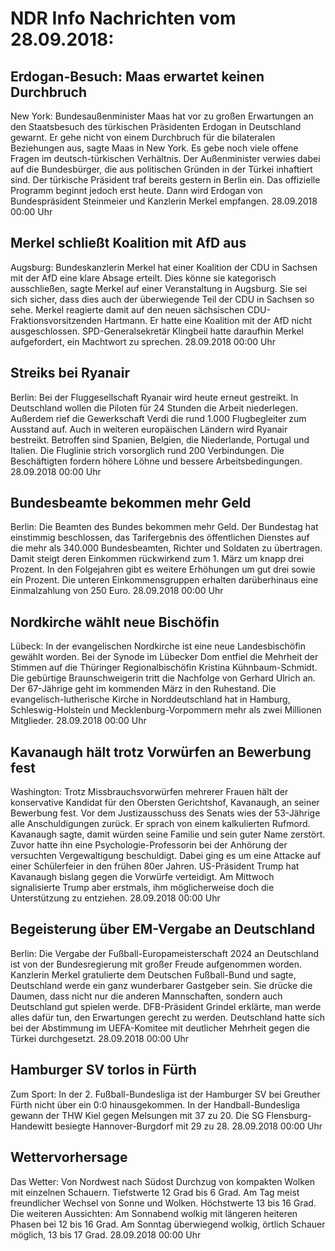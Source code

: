 # NDR Info Nachrichten vom 28.09.2018:


## Erdogan-Besuch: Maas erwartet keinen Durchbruch
New York: Bundesaußenminister Maas hat vor zu großen Erwartungen an den Staatsbesuch des türkischen Präsidenten Erdogan in Deutschland gewarnt. Er gehe nicht von einem Durchbruch für die bilateralen Beziehungen aus, sagte Maas in New York. Es gebe noch viele offene Fragen im deutsch-türkischen Verhältnis. Der Außenminister verwies dabei auf die Bundesbürger, die aus politischen Gründen in der Türkei inhaftiert sind. Der türkische Präsident traf bereits gestern in Berlin ein. Das offizielle Programm beginnt jedoch erst heute. Dann wird Erdogan von Bundespräsident Steinmeier und Kanzlerin Merkel empfangen. 28.09.2018 00:00 Uhr 

## Merkel schließt Koalition mit AfD aus
Augsburg: Bundeskanzlerin Merkel hat einer Koalition der CDU in Sachsen mit der AfD eine klare Absage erteilt. Dies könne sie kategorisch ausschließen, sagte Merkel auf einer Veranstaltung in Augsburg. Sie sei sich sicher, dass dies auch der überwiegende Teil der CDU in Sachsen so sehe. Merkel reagierte damit auf den neuen sächsischen CDU-Fraktionsvorsitzenden Hartmann. Er hatte eine Koalition mit der AfD nicht ausgeschlossen. SPD-Generalsekretär Klingbeil hatte daraufhin Merkel aufgefordert, ein Machtwort zu sprechen. 28.09.2018 00:00 Uhr 

## Streiks bei Ryanair
Berlin: Bei der Fluggesellschaft Ryanair wird heute erneut gestreikt. In Deutschland wollen die Piloten für 24 Stunden die Arbeit niederlegen. Außerdem rief die Gewerkschaft Verdi die rund 1.000 Flugbegleiter zum Ausstand auf. Auch in weiteren europäischen Ländern wird Ryanair bestreikt. Betroffen sind Spanien, Belgien, die Niederlande, Portugal und Italien. Die Fluglinie strich vorsorglich rund 200 Verbindungen. Die Beschäftigten fordern höhere Löhne und bessere Arbeitsbedingungen. 28.09.2018 00:00 Uhr 

## Bundesbeamte bekommen mehr Geld
Berlin: Die Beamten des Bundes bekommen mehr Geld. Der Bundestag hat einstimmig beschlossen, das Tarifergebnis des öffentlichen Dienstes auf die mehr als 340.000 Bundesbeamten, Richter und Soldaten zu übertragen. Damit steigt deren Einkommen rückwirkend zum 1. März um knapp drei Prozent. In den Folgejahren gibt es weitere Erhöhungen um gut drei sowie ein Prozent. Die unteren Einkommensgruppen erhalten darüberhinaus eine Einmalzahlung von 250 Euro. 28.09.2018 00:00 Uhr 

## Nordkirche wählt neue Bischöfin
Lübeck: In der evangelischen Nordkirche ist eine neue Landesbischöfin gewählt worden. Bei der Synode im Lübecker Dom entfiel die Mehrheit der Stimmen auf die Thüringer Regionalbischöfin Kristina Kühnbaum-Schmidt. Die gebürtige Braunschweigerin tritt die Nachfolge von Gerhard Ulrich an. Der 67-Jährige geht im kommenden März in den Ruhestand. Die evangelisch-lutherische Kirche in Norddeutschland hat in Hamburg, Schleswig-Holstein und Mecklenburg-Vorpommern mehr als zwei Millionen Mitglieder. 28.09.2018 00:00 Uhr 

## Kavanaugh hält trotz Vorwürfen an Bewerbung fest
Washington: Trotz Missbrauchsvorwürfen mehrerer Frauen hält der konservative Kandidat für den Obersten Gerichtshof, Kavanaugh, an seiner Bewerbung fest. Vor dem Justizausschuss des Senats wies der 53-Jährige alle Anschuldigungen zurück. Er sprach von einem kalkulierten Rufmord. Kavanaugh sagte, damit würden seine Familie und sein guter Name zerstört. Zuvor hatte ihn eine Psychologie-Professorin bei der Anhörung der versuchten Vergewaltigung beschuldigt. Dabei ging es um eine Attacke auf einer Schülerfeier in den frühen 80er Jahren. US-Präsident Trump hat Kavanaugh bislang gegen die Vorwürfe verteidigt. Am Mittwoch signalisierte Trump aber erstmals, ihm möglicherweise doch die Unterstützung zu entziehen. 28.09.2018 00:00 Uhr 

## Begeisterung über EM-Vergabe an Deutschland
Berlin: Die Vergabe der Fußball-Europameisterschaft 2024 an Deutschland ist von der Bundesregierung mit großer Freude aufgenommen worden. Kanzlerin Merkel gratulierte dem Deutschen Fußball-Bund und sagte, Deutschland werde ein ganz wunderbarer Gastgeber sein. Sie drücke die Daumen, dass nicht nur die anderen Mannschaften, sondern auch Deutschland gut spielen werde. DFB-Präsident Grindel erklärte, man werde alles dafür tun, den Erwartungen gerecht zu werden. Deutschland hatte sich bei der Abstimmung im UEFA-Komitee mit deutlicher Mehrheit gegen die Türkei durchgesetzt. 28.09.2018 00:00 Uhr 

## Hamburger SV torlos in Fürth
Zum Sport: In der 2. Fußball-Bundesliga ist der Hamburger SV bei Greuther Fürth nicht über ein 0:0 hinausgekommen. In der Handball-Bundesliga gewann der THW Kiel gegen Melsungen mit 37 zu 20. Die SG Flensburg-Handewitt besiegte Hannover-Burgdorf mit 29 zu 28. 28.09.2018 00:00 Uhr 

## Wettervorhersage
Das Wetter: Von Nordwest nach Südost Durchzug von kompakten Wolken mit einzelnen Schauern. Tiefstwerte 12 Grad bis 6 Grad. Am Tag meist freundlicher Wechsel von Sonne und Wolken. Höchstwerte 13 bis 16 Grad. Die weiteren Aussichten: Am Sonnabend wolkig mit längeren heiteren Phasen bei 12 bis 16 Grad. Am Sonntag überwiegend wolkig, örtlich Schauer möglich, 13 bis 17 Grad. 28.09.2018 00:00 Uhr 
